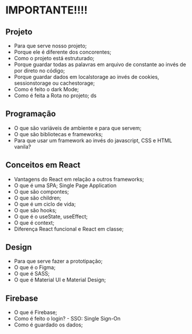 # IMPORTANTE!!!!

## Projeto

- Para que serve nosso projeto;
- Porque ele é diferente dos concorentes;
- Como o projeto está estruturado;
- Porque guardar todas as palavras em arquivo de constante ao invés de por direto no código;
- Porque guardar dados em localstorage ao invés de cookies, sessionstorage ou cachestorage;
- Como é feito o dark Mode;
- Como é feita a Rota no projeto;
ds

## Programação

- O que são variáveis de ambiente e para que servem;
- O que são bibliotecas e frameworks;
- Para que usar um framework ao invés do javascript, CSS e HTML vanila?

## Conceitos em React

- Vantagens do React em relação a outros frameworks;
- O que é uma SPA; Single Page Application
- O que são compontes;
- O que são children;
- O que é um ciclo de vida;
- O que são hooks;
- O que é o useState, useEffect;
- O que é context;
- Diferença React funcional e React em classe;

## Design

- Para que serve fazer a prototipação;
- O que é o Figma;
- O que é SASS;
- O que é Material UI e Material Design;

## Firebase

- O que é Firebase;
- Como é feito o login? - SSO: Single Sign-On
- Como é guardado os dados;
